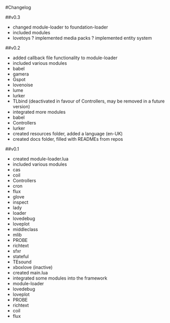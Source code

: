 #Changelog

##v0.3

- changed module-loader to foundation-loader
- included modules
 - lovetoys
? implemented media packs
? implemented entity system

##v0.2

- added callback file functionality to module-loader
- included various modules
 - babel
 - gamera
 - Gspot
 - lovenoise
 - lume
 - lurker
 - TLbind (deactivated in favour of Controllers, may be removed in a future version)
- integrated more modules
 - babel
 - Controllers
 - lurker
- created resources folder, added a language (en-UK)
- created docs folder, filled with READMEs from repos 

##v0.1

- created module-loader.lua
- included various modules
 - cas
 - coil
 - Controllers
 - cron
 - flux
 - glove
 - inspect
 - lady
 - loader
 - lovedebug
 - loveplot
 - middleclass
 - mlib
 - PROBE
 - richtext
 - sfxr
 - stateful
 - TEsound
 - xboxlove (inactive)
- created main.lua
- integrated some modules into the framework
 - module-loader
 - lovedebug
 - loveplot
 - PROBE
 - richtext
 - coil
 - flux